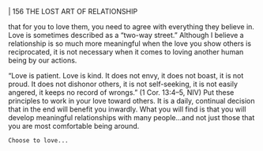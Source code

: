 | 156 THE LOST ART OF RELATIONSHIP

that for you to love them, you need to agree with everything they believe
in. Love is sometimes described as a “two-way street.” Although I believe a
relationship is so much more meaningful when the love you show others is
reciprocated, it is not necessary when it comes to loving another human being
by our actions.

“Love is patient. Love is kind. It does not envy, it does not
boast, it is not proud. It does not dishonor others, it is not
self-seeking, it is not easily angered, it keeps no record of
wrongs.” (1 Cor. 13:4–5, NIV)
Put these principles to work in your love toward others. It is a daily,
continual decision that in the end will benefit you inwardly. What you will find
is that you will develop meaningful relationships with many people...and not
just those that you are most comfortable being around.

```
Choose to love...
```
